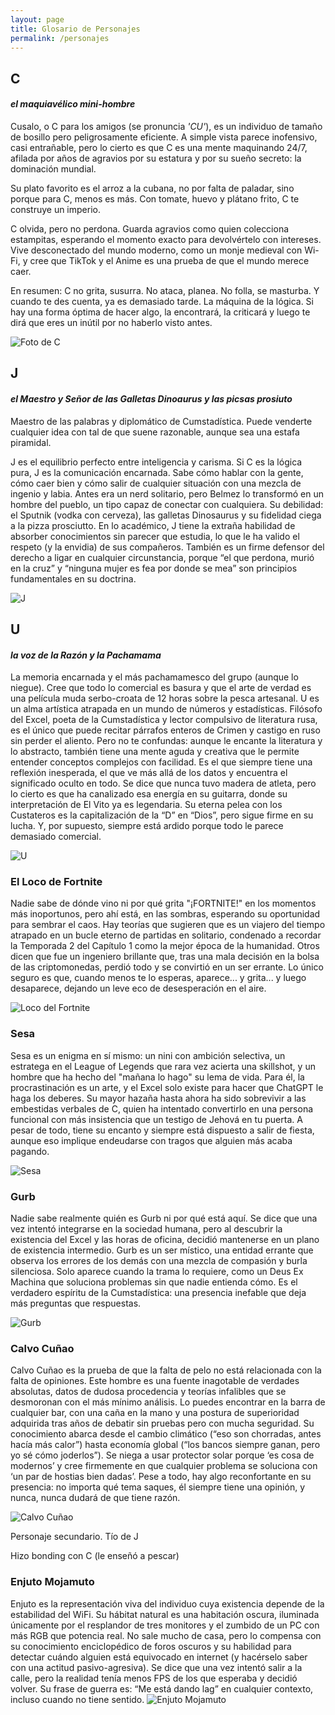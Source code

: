```yaml
---
layout: page
title: Glosario de Personajes
permalink: /personajes
---
```


## C

#### *el maquiavélico mini-hombre*

Cusalo, o C para los amigos (se pronuncia *'CU'*), es un individuo de tamaño de bosillo pero peligrosamente eficiente. A simple vista parece inofensivo, casi entrañable, pero lo cierto es que C es una mente maquinando 24/7, afilada por años de agravios por su estatura y por su sueño secreto: la dominación mundial.

Su plato favorito es el arroz a la cubana, no por falta de paladar, sino porque para C, menos es más. Con tomate, huevo y plátano frito, C te construye un imperio.

C olvida, pero no perdona. Guarda agravios como quien colecciona estampitas, esperando el momento exacto para devolvértelo con intereses. Vive desconectado del mundo moderno, como un monje medieval con Wi-Fi, y cree que TikTok y el Anime es una prueba de que el mundo merece caer.

En resumen: C no grita, susurra. No ataca, planea. No folla, se masturba. Y cuando te des cuenta, ya es demasiado tarde.
La máquina de la lógica. Si hay una forma óptima de hacer algo, la encontrará, la criticará y luego te dirá que eres un inútil por no haberlo visto antes.

![Foto de C](/assets/CUSA.jpg)

## J

#### *el Maestro y Señor de las Galletas Dinoaurus y las picsas prosiuto*

Maestro de las palabras y diplomático de Cumstadística. Puede venderte cualquier idea con tal de que suene razonable, aunque sea una estafa piramidal.

J es el equilibrio perfecto entre inteligencia y carisma. Si C es la lógica pura, J es la comunicación encarnada. Sabe cómo hablar con la gente, cómo caer bien y cómo salir de cualquier situación con una mezcla de ingenio y labia. Antes era un nerd solitario, pero Belmez lo transformó en un hombre del pueblo, un tipo capaz de conectar con cualquiera. Su debilidad: el Sputnik (vodka con cerveza), las galletas Dinosaurus y su fidelidad ciega a la pizza prosciutto. En lo académico, J tiene la extraña habilidad de absorber conocimientos sin parecer que estudia, lo que le ha valido el respeto (y la envidia) de sus compañeros. También es un firme defensor del derecho a ligar en cualquier circunstancia, porque “el que perdona, murió en la cruz” y “ninguna mujer es fea por donde se mea” son principios fundamentales en su doctrina.

![J](/assets/FOTO%20PAL%20LINKEDIN.jpg)

## U

#### *la voz de la Razón y la Pachamama*

La memoria encarnada y el más pachamamesco del grupo (aunque lo niegue). Cree que todo lo comercial es basura y que el arte de verdad es una película muda serbo-croata de 12 horas sobre la pesca artesanal.
U es un alma artística atrapada en un mundo de números y estadísticas. Filósofo del Excel, poeta de la Cumstadística y lector compulsivo de literatura rusa, es el único que puede recitar párrafos enteros de Crimen y castigo en ruso sin perder el aliento. Pero no te confundas: aunque le encante la literatura y lo abstracto, también tiene una mente aguda y creativa que le permite entender conceptos complejos con facilidad. Es el que siempre tiene una reflexión inesperada, el que ve más allá de los datos y encuentra el significado oculto en todo. Se dice que nunca tuvo madera de atleta, pero lo cierto es que ha canalizado esa energía en su guitarra, donde su interpretación de El Vito ya es legendaria. Su eterna pelea con los Custateros es la capitalización de la “D” en “Dios”, pero sigue firme en su lucha. Y, por supuesto, siempre está ardido porque todo le parece demasiado comercial.

![U](/assets/UGO.jpg)

### El Loco de Fortnite

Nadie sabe de dónde vino ni por qué grita "¡FORTNITE!" en los momentos más inoportunos, pero ahí está, en las sombras, esperando su oportunidad para sembrar el caos. Hay teorías que sugieren que es un viajero del tiempo atrapado en un bucle eterno de partidas en solitario, condenado a recordar la Temporada 2 del Capítulo 1 como la mejor época de la humanidad. Otros dicen que fue un ingeniero brillante que, tras una mala decisión en la bolsa de las criptomonedas, perdió todo y se convirtió en un ser errante. Lo único seguro es que, cuando menos te lo esperas, aparece... y grita... y luego desaparece, dejando un leve eco de desesperación en el aire.

![Loco del Fortnite](/assets/EL%20LOCO%20DEL%20FORNITE.jpg)

### Sesa

Sesa es un enigma en sí mismo: un nini con ambición selectiva, un estratega en el League of Legends que rara vez acierta una skillshot, y un hombre que ha hecho del "mañana lo hago" su lema de vida. Para él, la procrastinación es un arte, y el Excel solo existe para hacer que ChatGPT le haga los deberes. Su mayor hazaña hasta ahora ha sido sobrevivir a las embestidas verbales de C, quien ha intentado convertirlo en una persona funcional con más insistencia que un testigo de Jehová en tu puerta. A pesar de todo, tiene su encanto y siempre está dispuesto a salir de fiesta, aunque eso implique endeudarse con tragos que alguien más acaba pagando.

![Sesa](/assets/SESA.jpg)

### Gurb

Nadie sabe realmente quién es Gurb ni por qué está aquí. Se dice que una vez intentó integrarse en la sociedad humana, pero al descubrir la existencia del Excel y las horas de oficina, decidió mantenerse en un plano de existencia intermedio. Gurb es un ser místico, una entidad errante que observa los errores de los demás con una mezcla de compasión y burla silenciosa. Solo aparece cuando la trama lo requiere, como un Deus Ex Machina que soluciona problemas sin que nadie entienda cómo. Es el verdadero espíritu de la Cumstadística: una presencia inefable que deja más preguntas que respuestas.

![Gurb](/assets/GURB.jpg)

### Calvo Cuñao

Calvo Cuñao es la prueba de que la falta de pelo no está relacionada con la falta de opiniones. Este hombre es una fuente inagotable de verdades absolutas, datos de dudosa procedencia y teorías infalibles que se desmoronan con el más mínimo análisis. Lo puedes encontrar en la barra de cualquier bar, con una caña en la mano y una postura de superioridad adquirida tras años de debatir sin pruebas pero con mucha seguridad. Su conocimiento abarca desde el cambio climático (“eso son chorradas, antes hacía más calor”) hasta economía global (“los bancos siempre ganan, pero yo sé cómo joderlos”). Se niega a usar protector solar porque ‘es cosa de modernos’ y cree firmemente en que cualquier problema se soluciona con ‘un par de hostias bien dadas’. Pese a todo, hay algo reconfortante en su presencia: no importa qué tema saques, él siempre tiene una opinión, y nunca, nunca dudará de que tiene razón.

![Calvo Cuñao](/assets/wolverine-calvo.jpg)

Personaje secundario. Tío de J

Hizo bonding con C (le enseñó a pescar)

### Enjuto Mojamuto

Enjuto es la representación viva del individuo cuya existencia depende de la estabilidad del WiFi. Su hábitat natural es una habitación oscura, iluminada únicamente por el resplandor de tres monitores y el zumbido de un PC con más RGB que potencia real. No sale mucho de casa, pero lo compensa con su conocimiento enciclopédico de foros oscuros y su habilidad para detectar cuándo alguien está equivocado en internet (y hacérselo saber con una actitud pasivo-agresiva). Se dice que una vez intentó salir a la calle, pero la realidad tenía menos FPS de los que esperaba y decidió volver. Su frase de guerra es: “Me está dando lag” en cualquier contexto, incluso cuando no tiene sentido.
![Enjuto Mojamuto](/assets/enjuto-mojamuto.webp)
